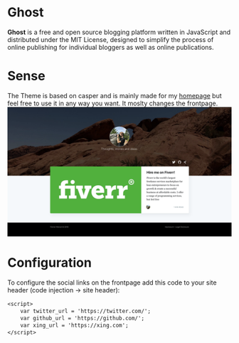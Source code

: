 # Ghost

**Ghost** is a free and open source blogging platform written in JavaScript and distributed under the MIT License, designed to simplify the process of online publishing for individual bloggers as well as online publications.


# Sense

The Theme is based on casper and is mainly made for my [homepage](https://florian-wenzel.io) but feel free to use it in any way you want. It moslty changes the frontpage.
![Sense on my homepage](https://github.com/FlorianWenzel/sense/blob/master/screenshots/screenshot.png)
# Configuration
To configure the social links on the frontpage add this code to your site header (code injection -> site header):

	<script>
	    var twitter_url = 'https://twitter.com/';
	    var github_url = 'https://github.com/';
	    var xing_url = 'https://xing.com';
	</script>
